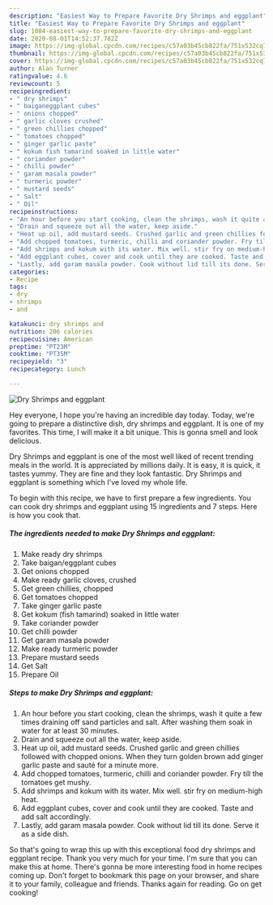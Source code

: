 ```yaml
---
description: "Easiest Way to Prepare Favorite Dry Shrimps and eggplant"
title: "Easiest Way to Prepare Favorite Dry Shrimps and eggplant"
slug: 1084-easiest-way-to-prepare-favorite-dry-shrimps-and-eggplant
date: 2020-08-01T14:52:37.782Z
image: https://img-global.cpcdn.com/recipes/c57a03b45cb822fa/751x532cq70/dry-shrimps-and-eggplant-recipe-main-photo.jpg
thumbnail: https://img-global.cpcdn.com/recipes/c57a03b45cb822fa/751x532cq70/dry-shrimps-and-eggplant-recipe-main-photo.jpg
cover: https://img-global.cpcdn.com/recipes/c57a03b45cb822fa/751x532cq70/dry-shrimps-and-eggplant-recipe-main-photo.jpg
author: Alan Turner
ratingvalue: 4.6
reviewcount: 5
recipeingredient:
- " dry shrimps"
- " baiganeggplant cubes"
- " onions chopped"
- " garlic cloves crushed"
- " green chillies chopped"
- " tomatoes chopped"
- " ginger garlic paste"
- " kokum fish tamarind soaked in little water"
- " coriander powder"
- " chilli powder"
- " garam masala powder"
- " turmeric powder"
- " mustard seeds"
- " Salt"
- " Oil"
recipeinstructions:
- "An hour before you start cooking, clean the shrimps, wash it quite a few times draining off sand particles and salt. After washing them soak in water for at least 30 minutes."
- "Drain and squeeze out all the water, keep aside."
- "Heat up oil, add mustard seeds. Crushed garlic and green chillies followed with chopped onions. When they turn golden brown add ginger garlic paste and sauté for a minute more."
- "Add chopped tomatoes, turmeric, chilli and coriander powder. Fry till the tomatoes get mushy."
- "Add shrimps and kokum with its water. Mix well. stir fry on medium-high heat."
- "Add eggplant cubes, cover and cook until they are cooked. Taste and add salt accordingly."
- "Lastly, add garam masala powder. Cook without lid till its done. Serve it as a side dish."
categories:
- Recipe
tags:
- dry
- shrimps
- and

katakunci: dry shrimps and 
nutrition: 206 calories
recipecuisine: American
preptime: "PT23M"
cooktime: "PT35M"
recipeyield: "3"
recipecategory: Lunch

---
```



![Dry Shrimps and eggplant](https://img-global.cpcdn.com/recipes/c57a03b45cb822fa/751x532cq70/dry-shrimps-and-eggplant-recipe-main-photo.jpg)

Hey everyone, I hope you're having an incredible day today. Today, we're going to prepare a distinctive dish, dry shrimps and eggplant. It is one of my favorites. This time, I will make it a bit unique. This is gonna smell and look delicious.

Dry Shrimps and eggplant is one of the most well liked of recent trending meals in the world. It is appreciated by millions daily. It is easy, it is quick, it tastes yummy. They are fine and they look fantastic. Dry Shrimps and eggplant is something which I've loved my whole life.




To begin with this recipe, we have to first prepare a few ingredients. You can cook dry shrimps and eggplant using 15 ingredients and 7 steps. Here is how you cook that.

<!--inarticleads1-->

##### The ingredients needed to make Dry Shrimps and eggplant:

1. Make ready  dry shrimps
1. Take  baigan/eggplant cubes
1. Get  onions chopped
1. Make ready  garlic cloves, crushed
1. Get  green chillies, chopped
1. Get  tomatoes chopped
1. Take  ginger garlic paste
1. Get  kokum (fish tamarind) soaked in little water
1. Take  coriander powder
1. Get  chilli powder
1. Get  garam masala powder
1. Make ready  turmeric powder
1. Prepare  mustard seeds
1. Get  Salt
1. Prepare  Oil




<!--inarticleads2-->

##### Steps to make Dry Shrimps and eggplant:

1. An hour before you start cooking, clean the shrimps, wash it quite a few times draining off sand particles and salt. After washing them soak in water for at least 30 minutes.
1. Drain and squeeze out all the water, keep aside.
1. Heat up oil, add mustard seeds. Crushed garlic and green chillies followed with chopped onions. When they turn golden brown add ginger garlic paste and sauté for a minute more.
1. Add chopped tomatoes, turmeric, chilli and coriander powder. Fry till the tomatoes get mushy.
1. Add shrimps and kokum with its water. Mix well. stir fry on medium-high heat.
1. Add eggplant cubes, cover and cook until they are cooked. Taste and add salt accordingly.
1. Lastly, add garam masala powder. Cook without lid till its done. Serve it as a side dish.




So that's going to wrap this up with this exceptional food dry shrimps and eggplant recipe. Thank you very much for your time. I'm sure that you can make this at home. There's gonna be more interesting food in home recipes coming up. Don't forget to bookmark this page on your browser, and share it to your family, colleague and friends. Thanks again for reading. Go on get cooking!
